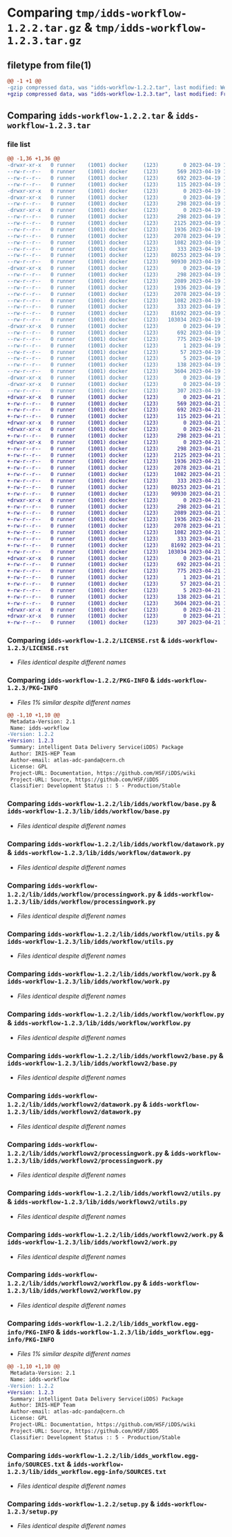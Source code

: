 # Comparing `tmp/idds-workflow-1.2.2.tar.gz` & `tmp/idds-workflow-1.2.3.tar.gz`

## filetype from file(1)

```diff
@@ -1 +1 @@
-gzip compressed data, was "idds-workflow-1.2.2.tar", last modified: Wed Apr 19 10:35:59 2023, max compression
+gzip compressed data, was "idds-workflow-1.2.3.tar", last modified: Fri Apr 21 12:33:20 2023, max compression
```

## Comparing `idds-workflow-1.2.2.tar` & `idds-workflow-1.2.3.tar`

### file list

```diff
@@ -1,36 +1,36 @@
-drwxr-xr-x   0 runner    (1001) docker     (123)        0 2023-04-19 10:35:59.842240 idds-workflow-1.2.2/
--rw-r--r--   0 runner    (1001) docker     (123)      569 2023-04-19 10:35:37.000000 idds-workflow-1.2.2/LICENSE.rst
--rw-r--r--   0 runner    (1001) docker     (123)      692 2023-04-19 10:35:59.842240 idds-workflow-1.2.2/PKG-INFO
--rw-r--r--   0 runner    (1001) docker     (123)      115 2023-04-19 10:35:37.000000 idds-workflow-1.2.2/README.md
-drwxr-xr-x   0 runner    (1001) docker     (123)        0 2023-04-19 10:35:59.838240 idds-workflow-1.2.2/lib/
-drwxr-xr-x   0 runner    (1001) docker     (123)        0 2023-04-19 10:35:59.838240 idds-workflow-1.2.2/lib/idds/
--rw-r--r--   0 runner    (1001) docker     (123)      298 2023-04-19 10:35:37.000000 idds-workflow-1.2.2/lib/idds/__init__.py
-drwxr-xr-x   0 runner    (1001) docker     (123)        0 2023-04-19 10:35:59.842240 idds-workflow-1.2.2/lib/idds/workflow/
--rw-r--r--   0 runner    (1001) docker     (123)      298 2023-04-19 10:35:37.000000 idds-workflow-1.2.2/lib/idds/workflow/__init__.py
--rw-r--r--   0 runner    (1001) docker     (123)     2125 2023-04-19 10:35:37.000000 idds-workflow-1.2.2/lib/idds/workflow/base.py
--rw-r--r--   0 runner    (1001) docker     (123)     1936 2023-04-19 10:35:37.000000 idds-workflow-1.2.2/lib/idds/workflow/datawork.py
--rw-r--r--   0 runner    (1001) docker     (123)     2078 2023-04-19 10:35:37.000000 idds-workflow-1.2.2/lib/idds/workflow/processingwork.py
--rw-r--r--   0 runner    (1001) docker     (123)     1082 2023-04-19 10:35:37.000000 idds-workflow-1.2.2/lib/idds/workflow/utils.py
--rw-r--r--   0 runner    (1001) docker     (123)      333 2023-04-19 10:35:53.000000 idds-workflow-1.2.2/lib/idds/workflow/version.py
--rw-r--r--   0 runner    (1001) docker     (123)    80253 2023-04-19 10:35:37.000000 idds-workflow-1.2.2/lib/idds/workflow/work.py
--rw-r--r--   0 runner    (1001) docker     (123)    90930 2023-04-19 10:35:37.000000 idds-workflow-1.2.2/lib/idds/workflow/workflow.py
-drwxr-xr-x   0 runner    (1001) docker     (123)        0 2023-04-19 10:35:59.842240 idds-workflow-1.2.2/lib/idds/workflowv2/
--rw-r--r--   0 runner    (1001) docker     (123)      298 2023-04-19 10:35:37.000000 idds-workflow-1.2.2/lib/idds/workflowv2/__init__.py
--rw-r--r--   0 runner    (1001) docker     (123)     2089 2023-04-19 10:35:37.000000 idds-workflow-1.2.2/lib/idds/workflowv2/base.py
--rw-r--r--   0 runner    (1001) docker     (123)     1936 2023-04-19 10:35:37.000000 idds-workflow-1.2.2/lib/idds/workflowv2/datawork.py
--rw-r--r--   0 runner    (1001) docker     (123)     2078 2023-04-19 10:35:37.000000 idds-workflow-1.2.2/lib/idds/workflowv2/processingwork.py
--rw-r--r--   0 runner    (1001) docker     (123)     1082 2023-04-19 10:35:37.000000 idds-workflow-1.2.2/lib/idds/workflowv2/utils.py
--rw-r--r--   0 runner    (1001) docker     (123)      333 2023-04-19 10:35:37.000000 idds-workflow-1.2.2/lib/idds/workflowv2/version.py
--rw-r--r--   0 runner    (1001) docker     (123)    81692 2023-04-19 10:35:37.000000 idds-workflow-1.2.2/lib/idds/workflowv2/work.py
--rw-r--r--   0 runner    (1001) docker     (123)   103034 2023-04-19 10:35:37.000000 idds-workflow-1.2.2/lib/idds/workflowv2/workflow.py
-drwxr-xr-x   0 runner    (1001) docker     (123)        0 2023-04-19 10:35:59.842240 idds-workflow-1.2.2/lib/idds_workflow.egg-info/
--rw-r--r--   0 runner    (1001) docker     (123)      692 2023-04-19 10:35:59.000000 idds-workflow-1.2.2/lib/idds_workflow.egg-info/PKG-INFO
--rw-r--r--   0 runner    (1001) docker     (123)      775 2023-04-19 10:35:59.000000 idds-workflow-1.2.2/lib/idds_workflow.egg-info/SOURCES.txt
--rw-r--r--   0 runner    (1001) docker     (123)        1 2023-04-19 10:35:59.000000 idds-workflow-1.2.2/lib/idds_workflow.egg-info/dependency_links.txt
--rw-r--r--   0 runner    (1001) docker     (123)       57 2023-04-19 10:35:59.000000 idds-workflow-1.2.2/lib/idds_workflow.egg-info/requires.txt
--rw-r--r--   0 runner    (1001) docker     (123)        5 2023-04-19 10:35:59.000000 idds-workflow-1.2.2/lib/idds_workflow.egg-info/top_level.txt
--rw-r--r--   0 runner    (1001) docker     (123)      138 2023-04-19 10:35:59.842240 idds-workflow-1.2.2/setup.cfg
--rw-r--r--   0 runner    (1001) docker     (123)     3604 2023-04-19 10:35:37.000000 idds-workflow-1.2.2/setup.py
-drwxr-xr-x   0 runner    (1001) docker     (123)        0 2023-04-19 10:35:59.838240 idds-workflow-1.2.2/tools/
-drwxr-xr-x   0 runner    (1001) docker     (123)        0 2023-04-19 10:35:59.842240 idds-workflow-1.2.2/tools/env/
--rw-r--r--   0 runner    (1001) docker     (123)      307 2023-04-19 10:35:53.000000 idds-workflow-1.2.2/tools/env/environment.yml
+drwxr-xr-x   0 runner    (1001) docker     (123)        0 2023-04-21 12:33:20.602701 idds-workflow-1.2.3/
+-rw-r--r--   0 runner    (1001) docker     (123)      569 2023-04-21 12:33:07.000000 idds-workflow-1.2.3/LICENSE.rst
+-rw-r--r--   0 runner    (1001) docker     (123)      692 2023-04-21 12:33:20.602701 idds-workflow-1.2.3/PKG-INFO
+-rw-r--r--   0 runner    (1001) docker     (123)      115 2023-04-21 12:33:07.000000 idds-workflow-1.2.3/README.md
+drwxr-xr-x   0 runner    (1001) docker     (123)        0 2023-04-21 12:33:20.602701 idds-workflow-1.2.3/lib/
+drwxr-xr-x   0 runner    (1001) docker     (123)        0 2023-04-21 12:33:20.602701 idds-workflow-1.2.3/lib/idds/
+-rw-r--r--   0 runner    (1001) docker     (123)      298 2023-04-21 12:33:07.000000 idds-workflow-1.2.3/lib/idds/__init__.py
+drwxr-xr-x   0 runner    (1001) docker     (123)        0 2023-04-21 12:33:20.602701 idds-workflow-1.2.3/lib/idds/workflow/
+-rw-r--r--   0 runner    (1001) docker     (123)      298 2023-04-21 12:33:07.000000 idds-workflow-1.2.3/lib/idds/workflow/__init__.py
+-rw-r--r--   0 runner    (1001) docker     (123)     2125 2023-04-21 12:33:07.000000 idds-workflow-1.2.3/lib/idds/workflow/base.py
+-rw-r--r--   0 runner    (1001) docker     (123)     1936 2023-04-21 12:33:07.000000 idds-workflow-1.2.3/lib/idds/workflow/datawork.py
+-rw-r--r--   0 runner    (1001) docker     (123)     2078 2023-04-21 12:33:07.000000 idds-workflow-1.2.3/lib/idds/workflow/processingwork.py
+-rw-r--r--   0 runner    (1001) docker     (123)     1082 2023-04-21 12:33:07.000000 idds-workflow-1.2.3/lib/idds/workflow/utils.py
+-rw-r--r--   0 runner    (1001) docker     (123)      333 2023-04-21 12:33:15.000000 idds-workflow-1.2.3/lib/idds/workflow/version.py
+-rw-r--r--   0 runner    (1001) docker     (123)    80253 2023-04-21 12:33:07.000000 idds-workflow-1.2.3/lib/idds/workflow/work.py
+-rw-r--r--   0 runner    (1001) docker     (123)    90930 2023-04-21 12:33:07.000000 idds-workflow-1.2.3/lib/idds/workflow/workflow.py
+drwxr-xr-x   0 runner    (1001) docker     (123)        0 2023-04-21 12:33:20.602701 idds-workflow-1.2.3/lib/idds/workflowv2/
+-rw-r--r--   0 runner    (1001) docker     (123)      298 2023-04-21 12:33:07.000000 idds-workflow-1.2.3/lib/idds/workflowv2/__init__.py
+-rw-r--r--   0 runner    (1001) docker     (123)     2089 2023-04-21 12:33:07.000000 idds-workflow-1.2.3/lib/idds/workflowv2/base.py
+-rw-r--r--   0 runner    (1001) docker     (123)     1936 2023-04-21 12:33:07.000000 idds-workflow-1.2.3/lib/idds/workflowv2/datawork.py
+-rw-r--r--   0 runner    (1001) docker     (123)     2078 2023-04-21 12:33:07.000000 idds-workflow-1.2.3/lib/idds/workflowv2/processingwork.py
+-rw-r--r--   0 runner    (1001) docker     (123)     1082 2023-04-21 12:33:07.000000 idds-workflow-1.2.3/lib/idds/workflowv2/utils.py
+-rw-r--r--   0 runner    (1001) docker     (123)      333 2023-04-21 12:33:07.000000 idds-workflow-1.2.3/lib/idds/workflowv2/version.py
+-rw-r--r--   0 runner    (1001) docker     (123)    81692 2023-04-21 12:33:07.000000 idds-workflow-1.2.3/lib/idds/workflowv2/work.py
+-rw-r--r--   0 runner    (1001) docker     (123)   103034 2023-04-21 12:33:07.000000 idds-workflow-1.2.3/lib/idds/workflowv2/workflow.py
+drwxr-xr-x   0 runner    (1001) docker     (123)        0 2023-04-21 12:33:20.602701 idds-workflow-1.2.3/lib/idds_workflow.egg-info/
+-rw-r--r--   0 runner    (1001) docker     (123)      692 2023-04-21 12:33:20.000000 idds-workflow-1.2.3/lib/idds_workflow.egg-info/PKG-INFO
+-rw-r--r--   0 runner    (1001) docker     (123)      775 2023-04-21 12:33:20.000000 idds-workflow-1.2.3/lib/idds_workflow.egg-info/SOURCES.txt
+-rw-r--r--   0 runner    (1001) docker     (123)        1 2023-04-21 12:33:20.000000 idds-workflow-1.2.3/lib/idds_workflow.egg-info/dependency_links.txt
+-rw-r--r--   0 runner    (1001) docker     (123)       57 2023-04-21 12:33:20.000000 idds-workflow-1.2.3/lib/idds_workflow.egg-info/requires.txt
+-rw-r--r--   0 runner    (1001) docker     (123)        5 2023-04-21 12:33:20.000000 idds-workflow-1.2.3/lib/idds_workflow.egg-info/top_level.txt
+-rw-r--r--   0 runner    (1001) docker     (123)      138 2023-04-21 12:33:20.602701 idds-workflow-1.2.3/setup.cfg
+-rw-r--r--   0 runner    (1001) docker     (123)     3604 2023-04-21 12:33:07.000000 idds-workflow-1.2.3/setup.py
+drwxr-xr-x   0 runner    (1001) docker     (123)        0 2023-04-21 12:33:20.602701 idds-workflow-1.2.3/tools/
+drwxr-xr-x   0 runner    (1001) docker     (123)        0 2023-04-21 12:33:20.602701 idds-workflow-1.2.3/tools/env/
+-rw-r--r--   0 runner    (1001) docker     (123)      307 2023-04-21 12:33:15.000000 idds-workflow-1.2.3/tools/env/environment.yml
```

### Comparing `idds-workflow-1.2.2/LICENSE.rst` & `idds-workflow-1.2.3/LICENSE.rst`

 * *Files identical despite different names*

### Comparing `idds-workflow-1.2.2/PKG-INFO` & `idds-workflow-1.2.3/PKG-INFO`

 * *Files 1% similar despite different names*

```diff
@@ -1,10 +1,10 @@
 Metadata-Version: 2.1
 Name: idds-workflow
-Version: 1.2.2
+Version: 1.2.3
 Summary: intelligent Data Delivery Service(iDDS) Package
 Author: IRIS-HEP Team
 Author-email: atlas-adc-panda@cern.ch
 License: GPL
 Project-URL: Documentation, https://github.com/HSF/iDDS/wiki
 Project-URL: Source, https://github.com/HSF/iDDS
 Classifier: Development Status :: 5 - Production/Stable
```

### Comparing `idds-workflow-1.2.2/lib/idds/workflow/base.py` & `idds-workflow-1.2.3/lib/idds/workflow/base.py`

 * *Files identical despite different names*

### Comparing `idds-workflow-1.2.2/lib/idds/workflow/datawork.py` & `idds-workflow-1.2.3/lib/idds/workflow/datawork.py`

 * *Files identical despite different names*

### Comparing `idds-workflow-1.2.2/lib/idds/workflow/processingwork.py` & `idds-workflow-1.2.3/lib/idds/workflow/processingwork.py`

 * *Files identical despite different names*

### Comparing `idds-workflow-1.2.2/lib/idds/workflow/utils.py` & `idds-workflow-1.2.3/lib/idds/workflow/utils.py`

 * *Files identical despite different names*

### Comparing `idds-workflow-1.2.2/lib/idds/workflow/work.py` & `idds-workflow-1.2.3/lib/idds/workflow/work.py`

 * *Files identical despite different names*

### Comparing `idds-workflow-1.2.2/lib/idds/workflow/workflow.py` & `idds-workflow-1.2.3/lib/idds/workflow/workflow.py`

 * *Files identical despite different names*

### Comparing `idds-workflow-1.2.2/lib/idds/workflowv2/base.py` & `idds-workflow-1.2.3/lib/idds/workflowv2/base.py`

 * *Files identical despite different names*

### Comparing `idds-workflow-1.2.2/lib/idds/workflowv2/datawork.py` & `idds-workflow-1.2.3/lib/idds/workflowv2/datawork.py`

 * *Files identical despite different names*

### Comparing `idds-workflow-1.2.2/lib/idds/workflowv2/processingwork.py` & `idds-workflow-1.2.3/lib/idds/workflowv2/processingwork.py`

 * *Files identical despite different names*

### Comparing `idds-workflow-1.2.2/lib/idds/workflowv2/utils.py` & `idds-workflow-1.2.3/lib/idds/workflowv2/utils.py`

 * *Files identical despite different names*

### Comparing `idds-workflow-1.2.2/lib/idds/workflowv2/work.py` & `idds-workflow-1.2.3/lib/idds/workflowv2/work.py`

 * *Files identical despite different names*

### Comparing `idds-workflow-1.2.2/lib/idds/workflowv2/workflow.py` & `idds-workflow-1.2.3/lib/idds/workflowv2/workflow.py`

 * *Files identical despite different names*

### Comparing `idds-workflow-1.2.2/lib/idds_workflow.egg-info/PKG-INFO` & `idds-workflow-1.2.3/lib/idds_workflow.egg-info/PKG-INFO`

 * *Files 1% similar despite different names*

```diff
@@ -1,10 +1,10 @@
 Metadata-Version: 2.1
 Name: idds-workflow
-Version: 1.2.2
+Version: 1.2.3
 Summary: intelligent Data Delivery Service(iDDS) Package
 Author: IRIS-HEP Team
 Author-email: atlas-adc-panda@cern.ch
 License: GPL
 Project-URL: Documentation, https://github.com/HSF/iDDS/wiki
 Project-URL: Source, https://github.com/HSF/iDDS
 Classifier: Development Status :: 5 - Production/Stable
```

### Comparing `idds-workflow-1.2.2/lib/idds_workflow.egg-info/SOURCES.txt` & `idds-workflow-1.2.3/lib/idds_workflow.egg-info/SOURCES.txt`

 * *Files identical despite different names*

### Comparing `idds-workflow-1.2.2/setup.py` & `idds-workflow-1.2.3/setup.py`

 * *Files identical despite different names*

